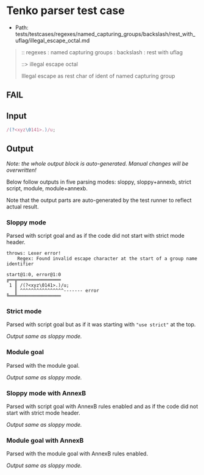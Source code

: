 # Tenko parser test case

- Path: tests/testcases/regexes/named_capturing_groups/backslash/rest_with_uflag/illegal_escape_octal.md

> :: regexes : named capturing groups : backslash : rest with uflag
>
> ::> illegal escape octal
>
> Illegal escape as rest char of ident of named capturing group

## FAIL

## Input

`````js
/(?<xyz\0141>.)/u;
`````

## Output

_Note: the whole output block is auto-generated. Manual changes will be overwritten!_

Below follow outputs in five parsing modes: sloppy, sloppy+annexb, strict script, module, module+annexb.

Note that the output parts are auto-generated by the test runner to reflect actual result.

### Sloppy mode

Parsed with script goal and as if the code did not start with strict mode header.

`````
throws: Lexer error!
    Regex: Found invalid escape character at the start of a group name identifier

start@1:0, error@1:0
╔══╦════════════════
 1 ║ /(?<xyz\0141>.)/u;
   ║ ^^^^^^^^^^^^^^^^------- error
╚══╩════════════════

`````

### Strict mode

Parsed with script goal but as if it was starting with `"use strict"` at the top.

_Output same as sloppy mode._

### Module goal

Parsed with the module goal.

_Output same as sloppy mode._

### Sloppy mode with AnnexB

Parsed with script goal with AnnexB rules enabled and as if the code did not start with strict mode header.

_Output same as sloppy mode._

### Module goal with AnnexB

Parsed with the module goal with AnnexB rules enabled.

_Output same as sloppy mode._
